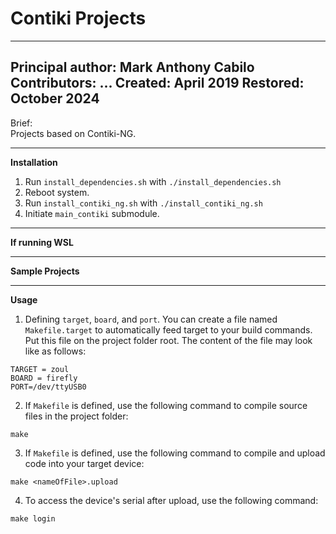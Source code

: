 # Contiki Projects
---
Principal author: Mark Anthony Cabilo
Contributors: ...
Created: April 2019
Restored: October 2024
---
Brief:<br>
Projects based on Contiki-NG. 

---
**Installation**
1. Run `install_dependencies.sh` with ```./install_dependencies.sh```
2. Reboot system.
3. Run `install_contiki_ng.sh` with ```./install_contiki_ng.sh```
4. Initiate `main_contiki` submodule.

---
**If running WSL**

---
**Sample Projects**

---
**Usage**
1. Defining `target`, `board`, and `port`. You can create a file named `Makefile.target` to automatically feed target to your build commands. Put this file on the project folder root. The content of the file may look like as follows:
```
TARGET = zoul
BOARD = firefly
PORT=/dev/ttyUSB0
```
2. If `Makefile` is defined, use the following command to compile source files in the project folder:
```
make
```
3. If `Makefile` is defined, use the following command to compile and upload code into your target device:
```
make <nameOfFile>.upload
```
4. To access the device's serial after upload, use the following command:
```
make login
```